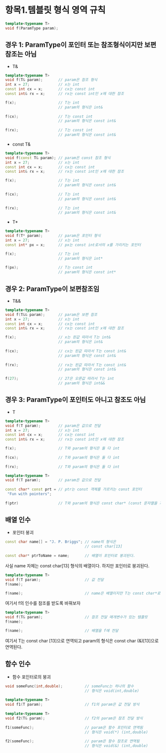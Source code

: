 항목1.템블릿 형식 영역 규칙 
============================
```c++
template<typename T>
void f(ParamType param);
```
## 경우 1: ParamType이 포인터 또는 참조형식이지만 보편 참조는 아님

* T&

``` c++
template<typename T>
void f(T& param);		// param은 참조 형식
int x = 27;				// x는 int
const int cx = x;		// cx는 const int
const int& rx = x;		// rx는 const int인 x에 대한 참조
```

```c++
f(x);					// T는 int
						// param의 형식은 int&
						
f(cx);					// T는 const int
						// param의 형식은 const int&
						
f(rx);					// T는 const int
						// param의 형식은 const int&
```

* const T&

``` c++
template<typename T>
void f(const T& param);	// param은 const 참조 형식
int x = 27;				// x는 int
const int cx = x;		// cx는 const int
const int& rx = x;		// rx는 const int인 x에 대한 참조
```

```c++
f(x);					// T는 int
						// param의 형식은 const int&
						
f(cx);					// T는 int
						// param의 형식은 const int&
						
f(rx);					// T는 int
						// param의 형식은 const int&
```

* T*


``` c++
template<typename T>
void f(T* param);		// param은 포인터 형식
int x = 27;				// x는 int
const int* px = x;		// px는 const int로서의 x를 가리키는 포인터
```

```c++
f(x);					// T는 int
						// param의 형식은 int*
						
f(px);					// T는 const int
						// param의 형식은 const int*
```
## 경우 2: ParamType이 보편참조임

* T&&

``` c++
template<typename T>
void f(T&& param);		// param은 보편 참조
int x = 27;				// x는 int
const int cx = x;		// cx는 const int
const int& rx = x;		// rx는 const int인 x에 대한 참조
```

```c++
f(x);					// x는 왼값 따라서 T는 int&
						// param의 형식은 int&
						
f(cx);					// cx는 왼값 따라서 T는 const int&
						// param의 형식은 const int&
						
f(rx);					// rx는 왼값 따라서 T는 const int&
						// param의 형식은 const int&
						
f(27);					// 27은 오른값 따라서 T는 int
						// param의 형식은 int&&
```
## 경우 3: ParamType이 포인터도 아니고 참조도 아님

* T

``` c++
template<typename T>
void f(T param);		// param은 값으로 전달
int x = 27;				// x는 int
const int cx = x;		// cx는 const int
const int& rx = x;		// rx는 const int인 x에 대한 참조
```

```c++
f(x);					// T와 param의 형식은 둘 다 int
						
f(cx);					// T와 param의 형식은 둘 다 int
						
f(rx);					// T와 param의 형식은 둘 다 int					
```

``` c++
template<typename T>
void f(T param);		// param은 값으로 전달
						
const char* const prt = // ptr는 const 객체를 가르키는 const 포인터
 "Fun with pointers";
						
f(ptr)					// T와 param의 형식은 const char* (const 문자열을 가리키는 수정 가능한 포인터)
```
## 배열 인수

* 포인터 붕괴

```c++
const char name[] = "J. P. Briggs"; // name의 형식은
									// const char[13]
									
const char* ptrToName = name;		// 배열이 포인터로 붕괴된다.
```

사실 name 자체는 const char[13] 형식의 배열이다. 하지만 포인터로 붕괴된다.
```c++
template<typename T>
void f(T param);					// 값 전달 
f(name);
```

```c++
f(name);							// name은 배열이지만 T는 const char*로 연역된다.
```

여기서 f의 인수를 참조를 받도록 바꿔보자

```c++
template<typename T>
void f(T& param);					// 참조 전달 매개변수가 있는 템플릿
f(name);
```

```c++
f(name);							// 배열을 f에 전달
```

여기서 T는 const char [13]으로 연역되고 param의 형식은 const char (&)[13]으로 연역된다.

## 함수 인수

* 함수 포인터로의 붕괴

```c++
void someFunc(int,double);			// someFunc는 하나의 함수
									// 형식은 void(int,double)
									
template<typename T>
void f1(T param);					// f1의 param은 값 전달 방식
									
template<typename T>
void f2(T& param);					// f2의 param은 참조 전달 방식
									
f1(someFunc);						// param은 함수 포인터로 연역됨
									// 형식은 void(*) (int,double)
									
f2(someFunc);						// param은 함수 참조로 연역됨
									// 형식은 void(&) (int,double)
```
